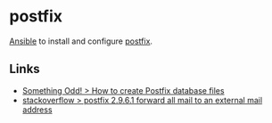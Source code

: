 # postfix

[Ansible][ansible] to install and configure [postfix][postfix].


## Links

- [Something Odd! > How to create Postfix database files](https://odd.blog/2009/11/11/create-postfix-database-files/)
- [stackoverflow > postfix 2.9.6.1 forward all mail to an external mail address](http://stackoverflow.com/questions/18270439/postfix-2-9-6-1-forward-all-mail-to-an-external-mail-address)

[ansible]:  https://ansible.com/    "Ansible"
[postfix]:  http://www.postfix.org/ "Postfix"
